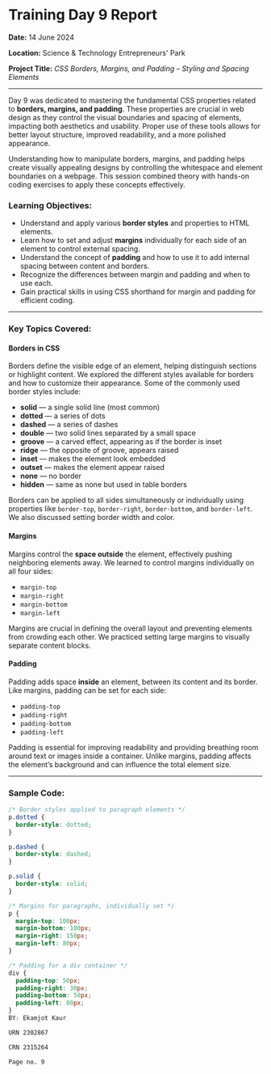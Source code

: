 # Training Day 9 Report  
**Date:** 14 June 2024  

**Location:** Science & Technology Entrepreneurs' Park  

**Project Title:** *CSS Borders, Margins, and Padding – Styling and Spacing Elements*

---

Day 9 was dedicated to mastering the fundamental CSS properties related to **borders, margins, and padding**. These properties are crucial in web design as they control the visual boundaries and spacing of elements, impacting both aesthetics and usability. Proper use of these tools allows for better layout structure, improved readability, and a more polished appearance.

Understanding how to manipulate borders, margins, and padding helps create visually appealing designs by controlling the whitespace and element boundaries on a webpage. This session combined theory with hands-on coding exercises to apply these concepts effectively.

### Learning Objectives:  
- Understand and apply various **border styles** and properties to HTML elements.  
- Learn how to set and adjust **margins** individually for each side of an element to control external spacing.  
- Understand the concept of **padding** and how to use it to add internal spacing between content and borders.  
- Recognize the differences between margin and padding and when to use each.  
- Gain practical skills in using CSS shorthand for margin and padding for efficient coding.

---

### Key Topics Covered:

#### Borders in CSS  
Borders define the visible edge of an element, helping distinguish sections or highlight content. We explored the different styles available for borders and how to customize their appearance. Some of the commonly used border styles include:

- **solid** — a single solid line (most common)  
- **dotted** — a series of dots  
- **dashed** — a series of dashes  
- **double** — two solid lines separated by a small space  
- **groove** — a carved effect, appearing as if the border is inset  
- **ridge** — the opposite of groove, appears raised  
- **inset** — makes the element look embedded  
- **outset** — makes the element appear raised  
- **none** — no border  
- **hidden** — same as none but used in table borders

Borders can be applied to all sides simultaneously or individually using properties like `border-top`, `border-right`, `border-bottom`, and `border-left`. We also discussed setting border width and color.

#### Margins  
Margins control the **space outside** the element, effectively pushing neighboring elements away. We learned to control margins individually on all four sides:

- `margin-top`  
- `margin-right`  
- `margin-bottom`  
- `margin-left`

Margins are crucial in defining the overall layout and preventing elements from crowding each other. We practiced setting large margins to visually separate content blocks.

#### Padding  
Padding adds space **inside** an element, between its content and its border. Like margins, padding can be set for each side:

- `padding-top`  
- `padding-right`  
- `padding-bottom`  
- `padding-left`

Padding is essential for improving readability and providing breathing room around text or images inside a container. Unlike margins, padding affects the element’s background and can influence the total element size.

---

### Sample Code:

```css
/* Border styles applied to paragraph elements */
p.dotted { 
  border-style: dotted; 
}

p.dashed { 
  border-style: dashed; 
}

p.solid { 
  border-style: solid; 
}

/* Margins for paragraphs, individually set */
p {
  margin-top: 100px;
  margin-bottom: 100px;
  margin-right: 150px;
  margin-left: 80px;
}

/* Padding for a div container */
div {
  padding-top: 50px;
  padding-right: 30px;
  padding-bottom: 50px;
  padding-left: 80px;
}
BY: Ekamjot Kaur

URN 2302867

CRN 2315264

Page no. 9